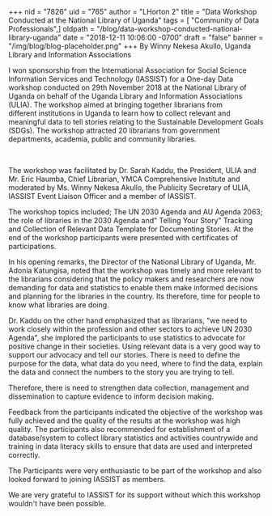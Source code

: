 +++
nid = "7826"
uid = "765"
author = "LHorton 2"
title = "Data Workshop Conducted at the National Library of Uganda"
tags = [ "Community of Data Professionals",]
oldpath = "/blog/data-workshop-conducted-national-library-uganda"
date = "2018-12-11 10:06:00 -0700"
draft = "false"
banner = "/img/blog/blog-placeholder.png"
+++
By Winny Nekesa Akullo, Uganda Library and Information Associations 

I won sponsorship from the International Association for Social Science
Information Services and Technology (IASSIST) for a One-day Data
workshop conducted on 29th November 2018 at the National Library of
Uganda on behalf of the Uganda Library and Information Associations
(ULIA). The workshop aimed at bringing together librarians from
different institutions in Uganda to learn how to collect relevant and
meaningful data to tell stories relating to the Sustainable Development
Goals (SDGs). The workshop attracted 20 librarians from government
departments, academia, public and community libraries.

 

The workshop was facilitated by Dr. Sarah Kaddu, the President, ULIA and
Mr. Eric Haumba, Chief Librarian, YMCA Comprehensive Institute and
moderated by Ms. Winny Nekesa Akullo, the Publicity Secretary of ULIA,
IASSIST Event Liaison Officer and a member of IASSIST.

The workshop topics included; The UN 2030 Agenda and AU Agenda 2063; the
role of libraries in the 2030 Agenda and" Telling Your Story" Tracking
and Collection of Relevant Data Template for Documenting Stories. At the
end of the workshop participants were presented with certificates of
participations.

In his opening remarks, the Director of the National Library of Uganda,
Mr. Adonia Katungisa, noted that the workshop was timely and more
relevant to the librarians considering that the policy makers and
researchers are now demanding for data and statistics to enable them
make informed decisions and planning for the libraries in the country.
Its therefore, time for people to know what libraries are doing.

Dr. Kaddu on the other hand emphasized that as librarians, "we need to
work closely within the profession and other sectors to achieve UN 2030
Agenda", she implored the participants to use statistics to advocate for
positive change in their societies. Using relevant data is a very good
way to support our advocacy and tell our stories. There is need to
define the purpose for the data, what data do you need, where to find
the data, explain the data and connect the numbers to the story you are
trying to tell. 

Therefore, there is need to strengthen data collection, management and
dissemination to capture evidence to inform decision making.

Feedback from the participants indicated the objective of the workshop
was fully achieved and the quality of the results at the workshop was
high quality. The participants also recommended for establishment of a
database/system to collect library statistics and activities countrywide
and training in data literacy skills to ensure that data are used and
interpreted correctly.

The Participants were very enthusiastic to be part of the workshop and
also looked forward to joining IASSIST as members.

We are very grateful to IASSIST for its support without which this
workshop wouldn't have been possible.
